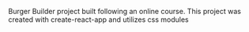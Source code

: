 Burger Builder project built following an online course.
This project was created with create-react-app and utilizes css modules